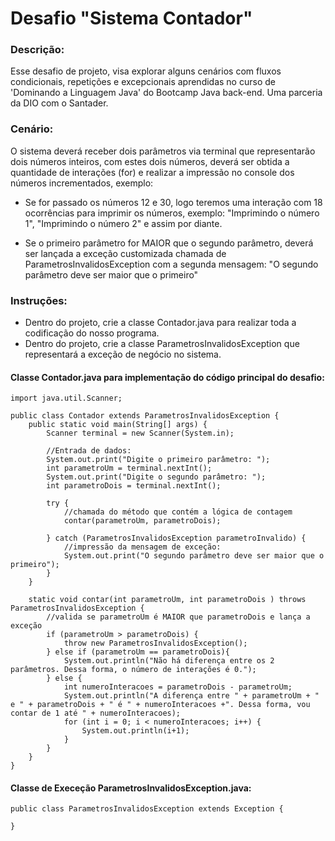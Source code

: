 # Desafio "Sistema Contador"

### Descrição:
<p>Esse desafio de projeto, visa explorar alguns cenários com fluxos condicionais, repetições e excepcionais aprendidas no curso de 'Dominando a Linguagem Java' do Bootcamp Java back-end. Uma parceria da DIO com o Santader.</p>

### Cenário:
O sistema deverá receber dois parâmetros via terminal que representarão dois números inteiros, com estes dois números, deverá ser obtida a quantidade de interações (for) e realizar a impressão no console dos números incrementados, exemplo:

* Se for passado os números 12 e 30, logo teremos uma interação com 18 ocorrências para imprimir os números, exemplo: "Imprimindo o número 1", "Imprimindo o número 2" e assim por diante.</p>
* Se o primeiro parâmetro for MAIOR que o segundo parâmetro, deverá ser lançada a exceção customizada chamada de ParametrosInvalidosException com a segunda mensagem: "O segundo parâmetro deve ser maior que o primeiro"

### Instruções:
* Dentro do projeto, crie a classe Contador.java para realizar toda a codificação do nosso programa.
* Dentro do projeto, crie a classe ParametrosInvalidosException que representará a exceção de negócio no sistema.

#### Classe Contador.java para implementação do código principal do desafio:
```
import java.util.Scanner;

public class Contador extends ParametrosInvalidosException {
	public static void main(String[] args) {
		Scanner terminal = new Scanner(System.in);
		
		//Entrada de dados:
		System.out.print("Digite o primeiro parâmetro: ");
		int parametroUm = terminal.nextInt();
		System.out.print("Digite o segundo parâmetro: ");
		int parametroDois = terminal.nextInt();
		
		try {
			//chamada do método que contém a lógica de contagem
			contar(parametroUm, parametroDois);
		
		} catch (ParametrosInvalidosException parametroInvalido) {
			//impressão da mensagem de exceção:
			System.out.print("O segundo parâmetro deve ser maior que o primeiro");
		}
	}
		
	static void contar(int parametroUm, int parametroDois ) throws ParametrosInvalidosException {
		//valida se parametroUm é MAIOR que parametroDois e lança a exceção
		if (parametroUm > parametroDois) {
			throw new ParametrosInvalidosException();
		} else if (parametroUm == parametroDois){
			System.out.println("Não há diferença entre os 2 parâmetros. Dessa forma, o número de interações é 0.");
		} else {
			int numeroInteracoes = parametroDois - parametroUm;
			System.out.println("A diferença entre " + parametroUm + " e " + parametroDois + " é " + numeroInteracoes +". Dessa forma, vou contar de 1 até " + numeroInteracoes);
			for (int i = 0; i < numeroInteracoes; i++) {
				System.out.println(i+1);
			}
		}
	}
}
```
#### Classe de Execeção ParametrosInvalidosException.java:
```
public class ParametrosInvalidosException extends Exception {
    
}

```